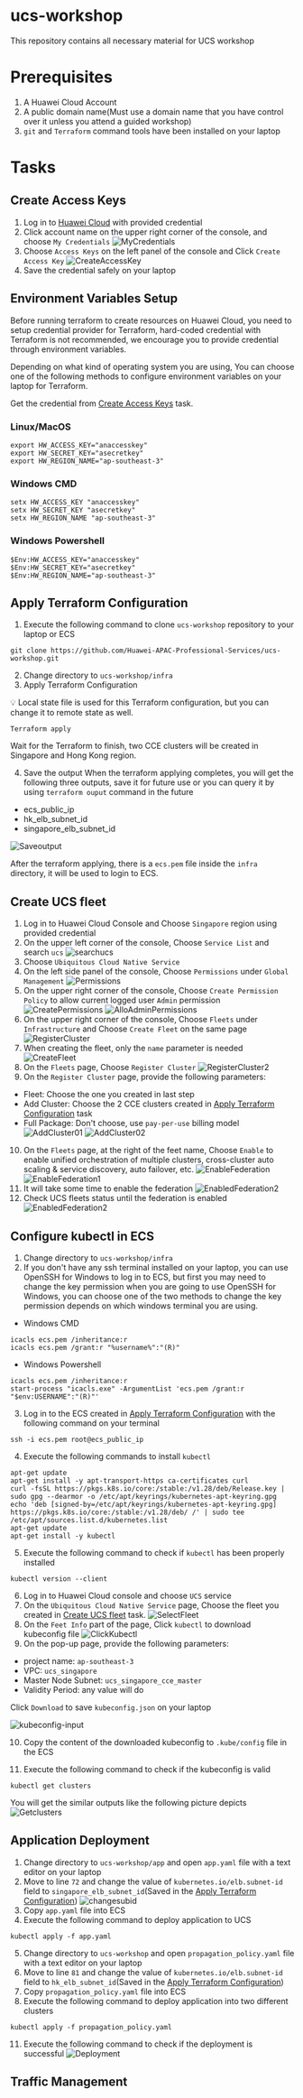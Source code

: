 # ucs-workshop
This repository contains all necessary material for UCS workshop

# Prerequisites
1. A Huawei Cloud Account
2. A public domain name(Must use a domain name that you have control over it unless you attend a guided workshop)
3. `git` and `Terraform` command tools have been installed on your laptop

# Tasks

## Create Access Keys
1. Log in to [Huawei Cloud](https://www.huaweicloud.com/intl/en-us/) with provided credential
2. Click account name on the upper right corner of the console, and choose `My Credentials`
![MyCredentials](./images/001_CreateAKSK_001.png)
3. Choose `Access Keys` on the left panel of the console and Click `Create Access Key`
![CreateAccessKey](./images/001_CreateAKSK_002.png)
4. Save the credential safely on your laptop

## Environment Variables Setup
Before running terraform to create resources on Huawei Cloud, you need to setup credential provider for Terraform, hard-coded credential with Terraform is not recommended, we encourage you to provide credential through environment variables.

Depending on what kind of operating system you are using, You can choose one of the following methods to configure environment variables on your laptop for Terraform.

Get the credential from [Create Access Keys](#create-access-keys) task.

### Linux/MacOS

```
export HW_ACCESS_KEY="anaccesskey"
export HW_SECRET_KEY="asecretkey"
export HW_REGION_NAME="ap-southeast-3"
```

### Windows CMD
```
setx HW_ACCESS_KEY "anaccesskey"
setx HW_SECRET_KEY "asecretkey"
setx HW_REGION_NAME "ap-southeast-3"
```

### Windows Powershell
```
$Env:HW_ACCESS_KEY="anaccesskey"
$Env:HW_SECRET_KEY="asecretkey"
$Env:HW_REGION_NAME="ap-southeast-3"
```

## Apply Terraform Configuration
1. Execute the following command to clone `ucs-workshop` repository to your laptop or ECS
```
git clone https://github.com/Huawei-APAC-Professional-Services/ucs-workshop.git
```

2. Change directory to `ucs-workshop/infra`
3. Apply Terraform Configuration  

:bulb: Local state file is used for this Terraform configuration, but you can change it to remote state as well.
```
Terraform apply
```
Wait for the Terraform to finish, two CCE clusters will be created in Singapore and Hong Kong region.

4. Save the output
When the terraform applying completes, you will get the following three outputs, save it for future use or you can query it by using `terraform ouput` command in the future

* ecs_public_ip
* hk_elb_subnet_id
* singapore_elb_subnet_id 

![Saveoutput](./images/003_ApplyTerraform_001.png)

After the terraform applying, there is a `ecs.pem` file inside the `infra` directory, it will be used to login to ECS.

## Create UCS fleet
1. Log in to Huawei Cloud Console and Choose `Singapore` region using provided credential
2. On the upper left corner of the console, Choose `Service List` and search `ucs`
![searchucs](./images/002_CreateFleet_001.png)
3. Choose `Ubiquitous Cloud Native Service`
4. On the left side panel of the console, Choose `Permissions` under `Global Management`
![Permissions](./images/002_CreateFleet_002.png)
5. On the upper right corner of the console, Choose `Create Permission Policy` to allow current logged user `Admin` permission
![CreatePermissions](./images/002_CreateFleet_003.png)
![AlloAdminPermissions](./images/002_CreateFleet_004.png)
6. On the upper right corner of the console, Choose `Fleets` under `Infrastructure` and Choose `Create Fleet` on the same page
![RegisterCluster](./images/002_CreateFleet_005.png)
7. When creating the fleet, only the `name` parameter is needed
![CreateFleet](./images/002_CreateFleet_006.png)
8. On the `Fleets` page, Choose `Register Cluster`
![RegisterCluster2](./images/002_CreateFleet_007.png)
9. On the `Register Cluster` page, provide the following parameters:
* Fleet: Choose the one you created in last step
* Add Cluster: Choose the 2 CCE clusters created in [Apply Terraform Configuration](#apply-terraform-configuration) task
* Full Package: Don't choose, use `pay-per-use` billing model
![AddCluster01](./images/002_CreateFleet_008.png)
![AddCluster02](./images/002_CreateFleet_009.png)
10. On the `Fleets` page, at the right of the feet name, Choose `Enable` to enable unified orchestration of multiple clusters, cross-cluster auto scaling & service discovery, auto failover, etc.
![EnableFederation](./images/002_CreateFleet_010.png)
![EnableFederation1](./images/002_CreateFleet_011.png)
11. It will take some time to enable the federation
![EnabledFederation2](./images/002_CreateFleet_012.png)
12. Check UCS fleets status until the federation is enabled
![EnabledFederation2](./images/002_CreateFleet_013.png)

## Configure kubectl in ECS
1. Change directory to `ucs-workshop/infra`
2. If you don't have any ssh terminal installed on your laptop, you can use OpenSSH for Windows to log in to ECS, but first you may need to change the key permission when you are going to use OpenSSH for Windows, you can choose one of the two methods to change the key permission depends on which windows terminal you are using.

* Windows CMD
```
icacls ecs.pem /inheritance:r
icacls ecs.pem /grant:r "%username%":"(R)"
```
* Windows Powershell
```
icacls ecs.pem /inheritance:r
start-process "icacls.exe" -ArgumentList 'ecs.pem /grant:r "$env:USERNAME":"(R)"'
```
3. Log in to the ECS created in [Apply Terraform Configuration](#apply-terraform-configuration) with the following command on your terminal
```
ssh -i ecs.pem root@ecs_public_ip
```
4. Execute the following commands to install `kubectl`
```
apt-get update
apt-get install -y apt-transport-https ca-certificates curl
curl -fsSL https://pkgs.k8s.io/core:/stable:/v1.28/deb/Release.key | sudo gpg --dearmor -o /etc/apt/keyrings/kubernetes-apt-keyring.gpg
echo 'deb [signed-by=/etc/apt/keyrings/kubernetes-apt-keyring.gpg] https://pkgs.k8s.io/core:/stable:/v1.28/deb/ /' | sudo tee /etc/apt/sources.list.d/kubernetes.list
apt-get update
apt-get install -y kubectl
```
5. Execute the following command to check if `kubectl` has been properly installed
```
kubectl version --client
```
6. Log in to Huawei Cloud console and choose `UCS` service
7. On the `Ubiquitous Cloud Native Service` page, Choose the fleet you created in [Create UCS fleet](#create-ucs-fleet) task.
![SelectFleet](./images/004_GetKubeConfig_001.png)
8. On the `Feet Info` part of the page, Click `kubectl` to download kubeconfig file
![ClickKubectl](./images/004_GetKubeConfig_002.png)
9. On the pop-up page, provide the following parameters:
* project name: `ap-southeast-3`
* VPC: `ucs_singapore`
* Master Node Subnet: `ucs_singapore_cce_master`
* Validity Period: any value will do

Click `Download` to save `kubeconfig.json` on your laptop

![kubeconfig-input](./images/004_GetKubeConfig_003.png)

10. Copy the content of the downloaded kubeconfig to `.kube/config` file in the ECS

11. Execute the following command to check if the kubeconfig is valid
```
kubectl get clusters
```
You will get the similar outputs like the following picture depicts
![Getclusters](./images/004_GetKubeConfig_005.png)

## Application Deployment
1. Change directory to `ucs-workshop/app` and open `app.yaml` file with a text editor on your laptop
2. Move to line `72` and change the value of `kubernetes.io/elb.subnet-id` field to `singapore_elb_subnet_id`(Saved in the [Apply Terraform Configuration](#apply-terraform-configuration))
![changesubid](./images/005_appdeployment_001.png)
3. Copy `app.yaml` file into ECS
4. Execute the following command to deploy application to UCS
```
kubectl apply -f app.yaml
```
5. Change directory to `ucs-workshop` and open `propagation_policy.yaml` file with a text editor on your laptop
6. Move to line `81` and change the value of `kubernetes.io/elb.subnet-id` field to `hk_elb_subnet_id`(Saved in the [Apply Terraform Configuration](#apply-terraform-configuration))
9. Copy `propagation_policy.yaml` file into ECS
10. Execute the following command to deploy application into two different clusters
```
kubectl apply -f propagation_policy.yaml
```
11. Execute the following command to check if the deployment is successful
![Deployment](./images/005_appdeployment_002.png)

## Traffic Management

